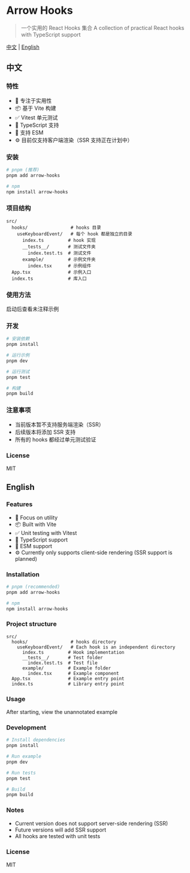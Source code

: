 # Arrow Hooks

> 一个实用的 React Hooks 集合
> A collection of practical React hooks with TypeScript support

[中文](#中文) | [English](#english)

## 中文

### 特性

- 🎯 专注于实用性
- 📦 基于 Vite 构建
- ✅ Vitest 单元测试
- 🔷 TypeScript 支持
- 🚀 支持 ESM
- ⚙️ 目前仅支持客户端渲染（SSR 支持正在计划中）

### 安装

```bash
# pnpm (推荐)
pnpm add arrow-hooks

# npm
npm install arrow-hooks
```

### 项目结构

```
src/
  hooks/                # hooks 目录
    useKeyboardEvent/   # 每个 hook 都是独立的目录
      index.ts         # hook 实现
      __tests__/       # 测试文件夹
        index.test.ts  # 测试文件
      example/         # 示例文件夹
        index.tsx      # 示例组件
  App.tsx              # 示例入口
  index.ts             # 库入口
```

### 使用方法

启动后查看未注释示例

### 开发

```bash
# 安装依赖
pnpm install

# 运行示例
pnpm dev

# 运行测试
pnpm test

# 构建
pnpm build
```

### 注意事项

- 当前版本暂不支持服务端渲染（SSR）
- 后续版本将添加 SSR 支持
- 所有的 hooks 都经过单元测试验证

### License

MIT

## English

### Features

- 🎯 Focus on utility
- 📦 Built with Vite
- ✅ Unit testing with Vitest
- 🔷 TypeScript support
- 🚀 ESM support
- ⚙️ Currently only supports client-side rendering (SSR support is planned)

### Installation

```bash
# pnpm (recommended)
pnpm add arrow-hooks

# npm
npm install arrow-hooks
```

### Project structure

```
src/
  hooks/                # hooks directory
    useKeyboardEvent/   # Each hook is an independent directory
      index.ts         # Hook implementation
      __tests__/       # Test folder
        index.test.ts  # Test file
      example/         # Example folder
        index.tsx      # Example component
  App.tsx              # Example entry point
  index.ts             # Library entry point
```

### Usage

After starting, view the unannotated example

### Development

```bash
# Install dependencies
pnpm install

# Run example
pnpm dev

# Run tests
pnpm test

# Build
pnpm build
```

### Notes

- Current version does not support server-side rendering (SSR)
- Future versions will add SSR support
- All hooks are tested with unit tests

### License

MIT